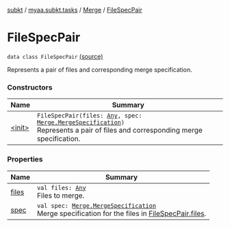 [subkt](../../../index.md) / [myaa.subkt.tasks](../../index.md) / [Merge](../index.md) / [FileSpecPair](./index.md)

# FileSpecPair

`data class FileSpecPair` [(source)](https://github.com/Myaamori/SubKt/blob/0.1.11/src/main/kotlin/myaa/subkt/tasks/asstasks.kt#L168)

Represents a pair of files and corresponding merge specification.

### Constructors

| Name | Summary |
|---|---|
| [&lt;init&gt;](-init-.md) | `FileSpecPair(files: `[`Any`](https://kotlinlang.org/api/latest/jvm/stdlib/kotlin/-any/index.html)`, spec: `[`Merge.MergeSpecification`](../-merge-specification/index.md)`)`<br>Represents a pair of files and corresponding merge specification. |

### Properties

| Name | Summary |
|---|---|
| [files](files.md) | `val files: `[`Any`](https://kotlinlang.org/api/latest/jvm/stdlib/kotlin/-any/index.html)<br>Files to merge. |
| [spec](spec.md) | `val spec: `[`Merge.MergeSpecification`](../-merge-specification/index.md)<br>Merge specification for the files in [FileSpecPair.files](files.md). |
